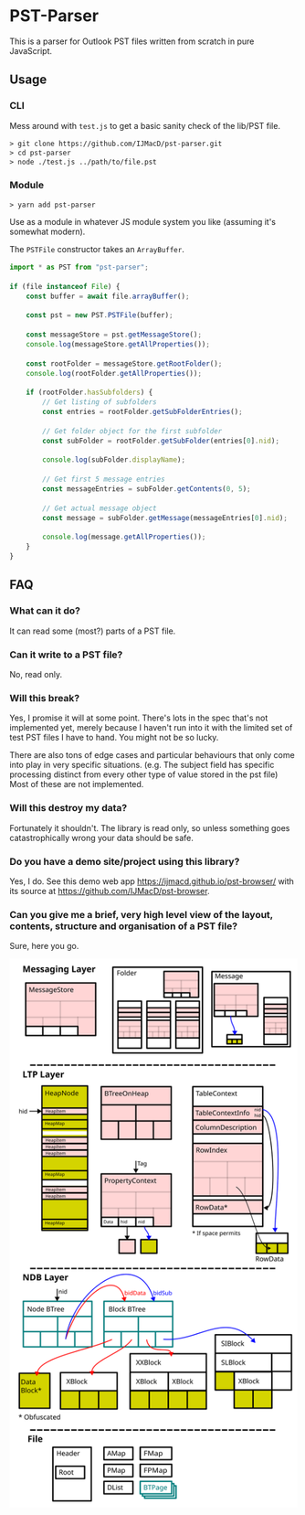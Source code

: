 # PST-Parser

This is a parser for Outlook PST files written from scratch in pure JavaScript.

## Usage

### CLI

Mess around with `test.js` to get a basic sanity check of the lib/PST file.

    > git clone https://github.com/IJMacD/pst-parser.git
    > cd pst-parser
    > node ./test.js ../path/to/file.pst

### Module

    > yarn add pst-parser

Use as a module in whatever JS module system you like (assuming it's somewhat modern).

The `PSTFile` constructor takes an `ArrayBuffer`.

```js
import * as PST from "pst-parser";

if (file instanceof File) {
    const buffer = await file.arrayBuffer();

    const pst = new PST.PSTFile(buffer);

    const messageStore = pst.getMessageStore();
    console.log(messageStore.getAllProperties());

    const rootFolder = messageStore.getRootFolder();
    console.log(rootFolder.getAllProperties());

    if (rootFolder.hasSubfolders) {
        // Get listing of subfolders
        const entries = rootFolder.getSubFolderEntries();

        // Get folder object for the first subfolder
        const subFolder = rootFolder.getSubFolder(entries[0].nid);

        console.log(subFolder.displayName);

        // Get first 5 message entries
        const messageEntries = subFolder.getContents(0, 5);

        // Get actual message object
        const message = subFolder.getMessage(messageEntries[0].nid);

        console.log(message.getAllProperties());
    }
}
```


## FAQ

### What can it do?

It can read some (most?) parts of a PST file.

### Can it write to a PST file?

No, read only.

### Will this break?

Yes, I promise it will at some point. There's lots in the spec that's not
implemented yet, merely because I haven't run into it with the limited set of test
PST files I have to hand. You might not be so lucky.

There are also tons of edge cases and particular behaviours that only come into
play in very specific situations. (e.g. The subject field has specific processing
distinct from every other type of value stored in the pst file) Most of these
are not implemented.

### Will this destroy my data?

Fortunately it shouldn't. The library is read only, so unless something goes
catastrophically wrong your data should be safe.

### Do you have a demo site/project using this library?

Yes, I do. See this demo web app https://ijmacd.github.io/pst-browser/ with its source at https://github.com/IJMacD/pst-browser.

### Can you give me a brief, very high level view of the layout, contents, structure and organisation of a PST file?

Sure, here you go.

![PST File Layout](ref/pst%20layout.svg)
